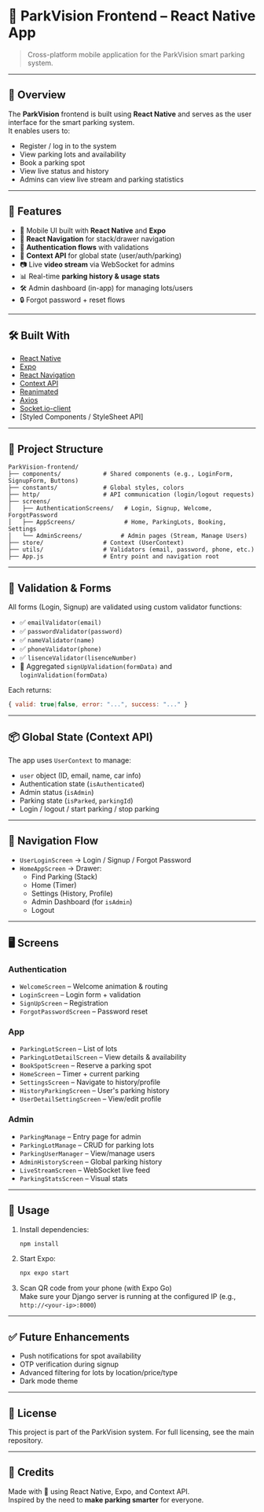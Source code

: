 # 📱 ParkVision Frontend – React Native App

> Cross-platform mobile application for the ParkVision smart parking system.

---

## 🧠 Overview

The **ParkVision** frontend is built using **React Native** and serves as the user interface for the smart parking system.  
It enables users to:

- Register / log in to the system  
- View parking lots and availability  
- Book a parking spot  
- View live status and history  
- Admins can view live stream and parking statistics

---

## 🎨 Features

- 📲 Mobile UI built with **React Native** and **Expo**
- 🧭 **React Navigation** for stack/drawer navigation
- 🔐 **Authentication flows** with validations
- 🧠 **Context API** for global state (user/auth/parking)
- 📷 Live **video stream** via WebSocket for admins
- 📊 Real-time **parking history & usage stats**
- 🛠️ Admin dashboard (in-app) for managing lots/users
- 🔒 Forgot password + reset flows

---

## 🛠️ Built With

- [React Native](https://reactnative.dev/)
- [Expo](https://expo.dev/)
- [React Navigation](https://reactnavigation.org/)
- [Context API](https://reactjs.org/docs/context.html)
- [Reanimated](https://docs.swmansion.com/react-native-reanimated/)
- [Axios](https://axios-http.com/)
- [Socket.io-client](https://socket.io/)
- [Styled Components / StyleSheet API]

---

## 📁 Project Structure

```
ParkVision-frontend/
├── components/            # Shared components (e.g., LoginForm, SignupForm, Buttons)
├── constants/             # Global styles, colors
├── http/                  # API communication (login/logout requests)
├── screens/              
│   ├── AuthenticationScreens/   # Login, Signup, Welcome, ForgotPassword
│   ├── AppScreens/              # Home, ParkingLots, Booking, Settings
│   └── AdminScreens/           # Admin pages (Stream, Manage Users)
├── store/                 # Context (UserContext)
├── utils/                 # Validators (email, password, phone, etc.)
├── App.js                 # Entry point and navigation root
```

---

## 🧪 Validation & Forms

All forms (Login, Signup) are validated using custom validator functions:

- ✅ `emailValidator(email)`
- ✅ `passwordValidator(password)`
- ✅ `nameValidator(name)`
- ✅ `phoneValidator(phone)`
- ✅ `lisenceValidator(lisenceNumber)`
- 🧾 Aggregated `signUpValidation(formData)` and `loginValidation(formData)`

Each returns:
```js
{ valid: true|false, error: "...", success: "..." }
```

---

## 📦 Global State (Context API)

The app uses `UserContext` to manage:

- `user` object (ID, email, name, car info)
- Authentication state (`isAuthenticated`)
- Admin status (`isAdmin`)
- Parking state (`isParked`, `parkingId`)
- Login / logout / start parking / stop parking

---

## 🚀 Navigation Flow

- `UserLoginScreen` → Login / Signup / Forgot Password
- `HomeAppScreen` → Drawer:
  - Find Parking (Stack)
  - Home (Timer)
  - Settings (History, Profile)
  - Admin Dashboard (for `isAdmin`)
  - Logout

---

## 🖥️ Screens

### Authentication
- `WelcomeScreen` – Welcome animation & routing
- `LoginScreen` – Login form + validation
- `SignUpScreen` – Registration
- `ForgotPasswordScreen` – Password reset

### App
- `ParkingLotScreen` – List of lots
- `ParkingLotDetailScreen` – View details & availability
- `BookSpotScreen` – Reserve a parking spot
- `HomeScreen` – Timer + current parking
- `SettingsScreen` – Navigate to history/profile
- `HistoryParkingScreen` – User's parking history
- `UserDetailSettingScreen` – View/edit profile

### Admin
- `ParkingManage` – Entry page for admin
- `ParkingLotManage` – CRUD for parking lots
- `ParkingUserManager` – View/manage users
- `AdminHistoryScreen` – Global parking history
- `LiveStreamScreen` – WebSocket live feed
- `ParkingStatsScreen` – Visual stats

---

## 📲 Usage

1. Install dependencies:
   ```bash
   npm install
   ```

2. Start Expo:
   ```bash
   npx expo start
   ```

3. Scan QR code from your phone (with Expo Go)  
   Make sure your Django server is running at the configured IP (e.g., `http://<your-ip>:8000`)

---

## ✅ Future Enhancements

- Push notifications for spot availability  
- OTP verification during signup  
- Advanced filtering for lots by location/price/type  
- Dark mode theme

---

## 📄 License

This project is part of the ParkVision system. For full licensing, see the main repository.

---

## 🤝 Credits

Made with 💙 using React Native, Expo, and Context API.  
Inspired by the need to **make parking smarter** for everyone.
